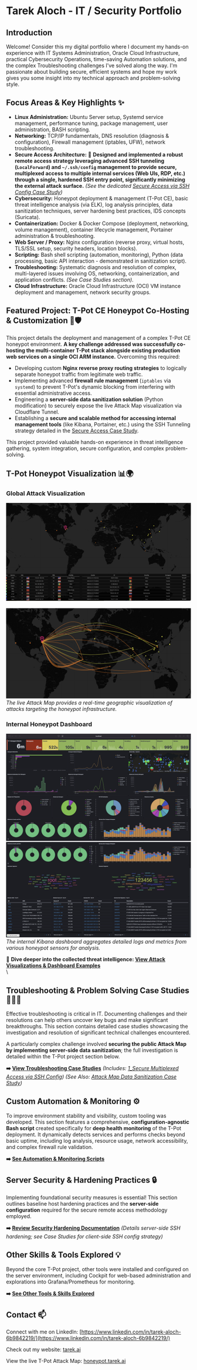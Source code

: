 # Tarek Aloch - IT / Security Portfolio

## Introduction

Welcome! Consider this my digital portfolio where I document my hands-on experience with IT Systems Administration, Oracle Cloud Infrastructure, practical Cybersecurity Operations, time-saving Automation solutions, and the complex Troubleshooting challenges I've solved along the way. I'm passionate about building secure, efficient systems and hope my work gives you some insight into my technical approach and problem-solving style.



## Focus Areas & Key Highlights ✨

*   **Linux Administration:** Ubuntu Server setup, Systemd service management, performance tuning, package management, user administration, BASH scripting.
*   **Networking:** TCP/IP fundamentals, DNS resolution (diagnosis & configuration), Firewall management (iptables, UFW), network troubleshooting.
*   **Secure Access Architecture:** 🔐 **Designed and implemented a robust remote access strategy leveraging advanced SSH tunneling (`LocalForward`) and `~/.ssh/config` management to provide secure, multiplexed access to multiple internal services (Web UIs, RDP, etc.) through a single, hardened SSH entry point, significantly minimizing the external attack surface.** *(See the dedicated [Secure Access via SSH Config Case Study](./Troubleshooting_Case_Studies/1_CaseStudy_Secure_Multiplexed_Access_via_SSH_Config.md))*
*   **Cybersecurity:** Honeypot deployment & management (T-Pot CE), basic threat intelligence analysis (via ELK), log analysis principles, data sanitization techniques, server hardening best practices, IDS concepts (Suricata).
*   **Containerization:** Docker & Docker Compose (deployment, networking, volume management), container lifecycle management, Portainer administration & troubleshooting.
*   **Web Server / Proxy:** Nginx configuration (reverse proxy, virtual hosts, TLS/SSL setup, security headers, location blocks).
*   **Scripting:** Bash shell scripting (automation, monitoring), Python (data processing, basic API interaction - demonstrated in sanitization script).
*   **Troubleshooting:** Systematic diagnosis and resolution of complex, multi-layered issues involving OS, networking, containerization, and application conflicts. *(See Case Studies section)*.
*   **Cloud Infrastructure:** Oracle Cloud Infrastructure (OCI) VM instance deployment and management, network security groups.

## Featured Project: T-Pot CE Honeypot Co-Hosting & Customization 🍯🛡️

This project details the deployment and management of a complex T-Pot CE honeypot environment. **A key challenge addressed was successfully co-hosting the multi-container T-Pot stack alongside existing production web services on a single OCI ARM instance.** Overcoming this required:

*   Developing custom **Nginx reverse proxy routing strategies** to logically separate honeypot traffic from legitimate web traffic.
*   Implementing advanced **firewall rule management** (`iptables` via `systemd`) to prevent T-Pot's dynamic blocking from interfering with essential administrative access.
*   Engineering a **server-side data sanitization solution** (Python modification) to securely expose the live Attack Map visualization via Cloudflare Tunnel.
*   Establishing a **secure and scalable method for accessing internal management tools** (like Kibana, Portainer, etc.) using the SSH Tunneling strategy detailed in the [Secure Access Case Study](./Troubleshooting_Case_Studies/1_CaseStudy_Secure_Multiplexed_Access_via_SSH_Config.md).

This project provided valuable hands-on experience in threat intelligence gathering, system integration, secure configuration, and complex problem-solving.

## T-Pot Honeypot Visualization 📊🌍

### Global Attack Visualization
![T-Pot Attack Map showing global attack origins](./assets/attack_map.png)
\
\
![T-Pot Attack Map in action, showing attack details](./assets/attack_map_in_action.png)
*The live Attack Map provides a real-time geographic visualization of attacks targeting the honeypot infrastructure.*

### Internal Honeypot Dashboard
![Top section of Kibana dashboard showing event summaries and metrics](./assets/kibana_top.jpeg)
![Bottom section of Kibana dashboard showing detailed logs and attacker details](./assets/kibana_bottom.jpeg)
*The internal Kibana dashboard aggregates detailed logs and metrics from various honeypot sensors for analysis.*

👀 **Dive deeper into the collected threat intelligence: [View Attack Visualizations & Dashboard Examples](./Honeypot_Project_T-Pot_CE/5_Dashboard_Examples/)**
\
\
## Troubleshooting & Problem Solving Case Studies 🕵️‍♂️🔧

Effective troubleshooting is critical in IT. Documenting challenges and their resolutions can help others uncover key bugs and make significant breakthroughs. This section contains detailed case studies showcasing the investigation and resolution of significant technical challenges encountered.

A particularly complex challenge involved **securing the public Attack Map by implementing server-side data sanitization**; the full investigation is detailed within the T-Pot project section below.

**➡️ [View Troubleshooting Case Studies](./Troubleshooting_Case_Studies/)**
*(Includes: [1_Secure Multiplexed Access via SSH Config](./Troubleshooting_Case_Studies/1_CaseStudy_Secure_Multiplexed_Access_via_SSH_Config.md))* 
*(See Also: [Attack Map Data Sanitization Case Study](./Honeypot_Project_T-Pot_CE/4_Data_Sanitization_Subproject/CaseStudy_Attack_Map_Data_Sanitization.md))* 

## Custom Automation & Monitoring ⚙️

To improve environment stability and visibility, custom tooling was developed. This section features a comprehensive, **configuration-agnostic Bash script** created specifically for **deep health monitoring** of the T-Pot deployment. It dynamically detects services and performs checks beyond basic uptime, including log analysis, resource usage, network accessibility, and complex firewall rule validation.

**➡️ [See Automation & Monitoring Scripts](./Custom_Automation_And_Monitoring/)**

## Server Security & Hardening Practices 🔒

Implementing foundational security measures is essential! This section outlines baseline host hardening practices and the **server-side configuration** required for the secure remote access methodology employed.

**➡️ [Review Security Hardening Documentation](./Server_Security_Hardening/)** *(Details server-side SSH hardening; see Case Studies for client-side SSH config strategy)*

## Other Skills & Tools Explored 💡

Beyond the core T-Pot project, other tools were installed and configured on the server environment, including Cockpit for web-based administration and explorations into Grafana/Prometheus for monitoring.

**➡️ [See Other Tools & Skills Explored](./Other_Skills_And_Tools_Explored/)**

## Contact 📫

Connect with me on LinkedIn: [https://www.linkedin.com/in/tarek-aloch-6b9842219/](https://www.linkedin.com/in/tarek-aloch-6b9842219/)

Check out my website: [tarek.ai](https://tarek.ai)

View the live T-Pot Attack Map: [honeypot.tarek.ai](https://honeypot.tarek.ai)